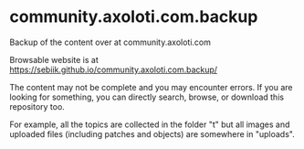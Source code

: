 # community.axoloti.com.backup

Backup of the content over at community.axoloti.com

Browsable website is at https://sebiik.github.io/community.axoloti.com.backup/

The content may not be complete and you may encounter errors. If you are looking for something, you can directly search, browse, or download this repository too.

For example, all the topics are collected in the folder "t" but all images and uploaded files (including patches and objects) are somewhere in "uploads".

